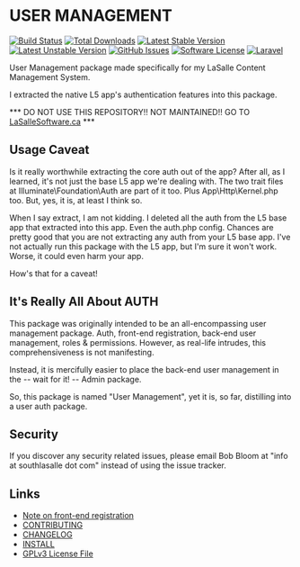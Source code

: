# USER MANAGEMENT

[![Build Status](https://img.shields.io/travis/lasallecms/lasallecms-l5-usermanagement-pkg/master.svg?style=flat-square)](https://travis-ci.org/lasallecms/lasallecms-l5-usermanagement-pkg)
[![Total Downloads](https://img.shields.io/packagist/dt/lasallecms/usermanagement.svg?style=flat-square)](https://packagist.org/packages/lasallecms/usermanagement)
[![Latest Stable Version](https://poser.pugx.org/lasallecms/usermanagement/v/stable.svg)](https://packagist.org/packages/lasallecms/usermanagement)
[![Latest Unstable Version](https://poser.pugx.org/lasallecms/usermanagement/v/unstable.svg)](https://packagist.org/packages/lasallecms/usermanagement)
[![GitHub Issues](https://img.shields.io/github/issues/lasallecms/lasallecms-l5-usermanagement-pkg.svg)](https://github.com/lasallecms/lasallecms-l5-usermanagement-pkg/issues)
[![Software License](https://img.shields.io/badge/license-GPLv3-brightgreen.svg?style=flat-square)](LICENSE.md)
[![Laravel](https://img.shields.io/badge/Laravel-v5.1-brightgreen.svg?style=flat-square)](http://laravel.com)


User Management package made specifically for my LaSalle Content Management System. 

I extracted the native L5 app's authentication features into this package. 


*** DO NOT USE THIS REPOSITORY!! NOT MAINTAINED!! GO TO [LaSalleSoftware.ca](https://lasallesoftware.ca) ***



## Usage Caveat

Is it really worthwhile extracting the core auth out of the app? After all, as I learned, it's not just the base L5 app we're dealing with. The two trait files at Illuminate\Foundation\Auth are part of it too. Plus App\Http\Kernel.php too. But, yes, it is, at least I think so.

When I say extract, I am not kidding. I deleted all the auth from the L5 base app that extracted into this app. Even the auth.php config. Chances are pretty good that you are not extracting any auth from your L5 base app. I've not actually run this package with the L5 app, but I'm sure it won't work. Worse, it could even harm your app. 

How's that for a caveat!

## It's Really All About AUTH

This package was originally intended to be an all-encompassing user management package. Auth, front-end registration, back-end user management, roles & permissions. However, as real-life intrudes, this comprehensiveness is not manifesting. 

Instead, it is mercifully easier to place the back-end user management in the -- wait for it! -- Admin package. 

So, this package is named "User Management", yet it is, so far, distilling into a user auth package. 

## Security

If you discover any security related issues, please email Bob Bloom at "info at southlasalle dot com" instead of using the issue tracker.


## Links

* [Note on front-end registration](REGISTRATION.md)
* [CONTRIBUTING](CONTRIBUTING.md)
* [CHANGELOG](CHANGELOG.md)
* [INSTALL](INSTALL.md)
* [GPLv3 License File](LICENSE.md)



